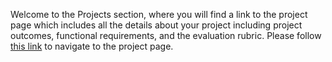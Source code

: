 

Welcome to the Projects section, where you will find a link to the project page which includes all the details about your project including project outcomes, functional requirements, and the evaluation rubric. Please follow [this link](https://flex-web.compass.lighthouselabs.ca/projects/lotide) to navigate to the project page.
